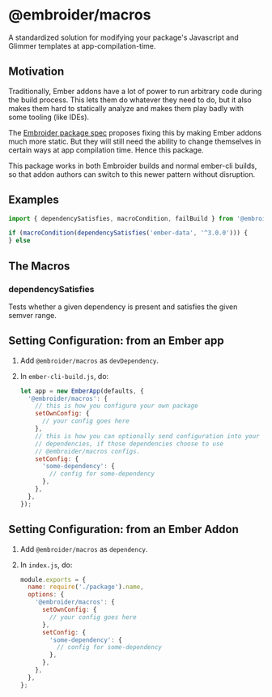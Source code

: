 # @embroider/macros

A standardized solution for modifying your package's Javascript and Glimmer templates at app-compilation-time.

## Motivation

Traditionally, Ember addons have a lot of power to run arbitrary code during the build process. This lets them do whatever they need to do, but it also makes them hard to statically analyze and makes them play badly with some tooling (like IDEs).

The [Embroider package spec](../../SPEC.md) proposes fixing this by making Ember addons much more static. But they will still need the ability to change themselves in certain ways at app compilation time. Hence this package.

This package works in both Embroider builds and normal ember-cli builds, so that addon authors can switch to this newer pattern without disruption.

## Examples

```js
import { dependencySatisfies, macroCondition, failBuild } from '@embroider/macros';

if (macroCondition(dependencySatisfies('ember-data', '^3.0.0'))) {
} else
```

## The Macros

### dependencySatisfies

Tests whether a given dependency is present and satisfies the given semver range.

## Setting Configuration: from an Ember app

1. Add `@embroider/macros` as `devDependency`.
2. In `ember-cli-build.js`, do:

   ```js
   let app = new EmberApp(defaults, {
     '@embroider/macros': {
       // this is how you configure your own package
       setOwnConfig: {
         // your config goes here
       },
       // this is how you can optionally send configuration into your
       // dependencies, if those dependencies choose to use
       // @embroider/macros configs.
       setConfig: {
         'some-dependency': {
           // config for some-dependency
         },
       },
     },
   });
   ```

## Setting Configuration: from an Ember Addon

1. Add `@embroider/macros` as `dependency`.
2. In `index.js`, do:

   ```js
   module.exports = {
     name: require('./package').name,
     options: {
       '@embroider/macros': {
         setOwnConfig: {
           // your config goes here
         },
         setConfig: {
           'some-dependency': {
             // config for some-dependency
           },
         },
       },
     },
   };
   ```
